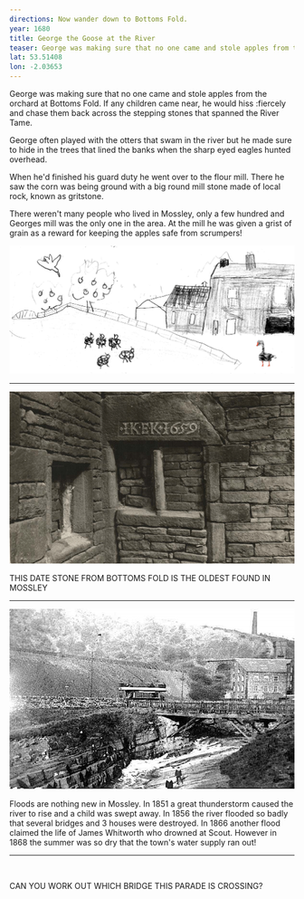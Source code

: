 ```yaml
---
directions: Now wander down to Bottoms Fold.
year: 1680
title: George the Goose at the River
teaser: George was making sure that no one came and stole apples from the orchard at Bottoms Fold. If any children came near, he would hiss fiercely and chase them back across the stepping stones that spanned the River Tame.
lat: 53.51408
lon: -2.03653 
---
```

George was making sure that no one came and stole apples from the orchard at Bottoms Fold. If any children came near, he would hiss :fiercely and chase them back across the stepping stones that spanned the River Tame.

George often played with the otters that swam in the river but he made sure to hide in the trees that lined the banks when the sharp eyed eagles hunted overhead.

When he'd finished his guard duty he went over to the flour mill. There he saw the corn was being ground with a big round mill stone made of local rock, known as gritstone.

There weren't many people who lived in Mossley, only a few hundred and Georges mill was the only one in the area. At the mill he was given a grist of grain as a reward for keeping the apples safe from scrumpers!

![](/images/stops/goose/Trail_Goose_6.png)

---

![](/images/stops/goose/Trail_Goose_6b.png)

THIS DATE STONE FROM BOTTOMS FOLD IS THE OLDEST FOUND IN MOSSLEY

---

![](/images/stops/goose/Trail_Goose_6c.png)

Floods are nothing new in Mossley. In 1851 a great thunderstorm caused the river to rise and a child was swept away. In 1856 the river flooded so badly that several bridges and 3 houses were destroyed. In 1866 another flood claimed the life of James Whitworth who drowned at Scout. However in 1868 the summer was so dry that the town's water supply ran out!

---

![]()

CAN YOU WORK OUT WHICH BRIDGE THIS PARADE IS CROSSING?
